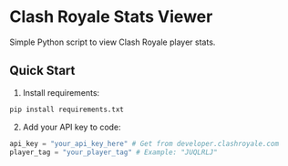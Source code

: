 # Clash Royale Stats Viewer

Simple Python script to view Clash Royale player stats.

## Quick Start

1. Install requirements:
```bash
pip install requirements.txt
```

2. Add your API key to code:

```python
api_key = "your_api_key_here" # Get from developer.clashroyale.com
player_tag = "your_player_tag" # Example: "JUQLRLJ"
```
